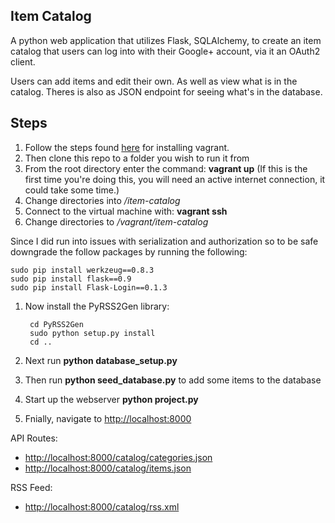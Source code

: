 Item Catalog
------------

A python web application that utilizes Flask, SQLAlchemy, to create an
item catalog that users can log into with their Google+ account, via
it an OAuth2 client.

Users can add items and edit their own. As well as view what is in the
catalog. Theres is also as JSON endpoint for seeing what's in the database.

Steps
-----

1. Follow the steps found [here](https://www.udacity.com/wiki/ud197/install-vagrant) for installing vagrant.
1. Then clone this repo to a folder you wish to run it from
1. From the root directory enter the command: __vagrant up__ (If this is the first time you're doing this, you will need an active internet connection, it could take some time.)
1. Change directories into */item-catalog*
1. Connect to the virtual machine with: __vagrant ssh__
1. Change directories to */vagrant/item-catalog*

Since I did run into issues with serialization and authorization so to be safe
downgrade the follow packages by running the following:

    sudo pip install werkzeug==0.8.3
    sudo pip install flask==0.9
    sudo pip install Flask-Login==0.1.3

1. Now install the PyRSS2Gen library:

        cd PyRSS2Gen
        sudo python setup.py install
        cd ..

1. Next run __python database_setup.py__
1. Then run __python seed_database.py__ to add some items to the database
1. Start up the webserver __python project.py__
1. Fnially, navigate to [http://localhost:8000](http://localhost:8000)

API Routes:
* [http://localhost:8000/catalog/categories.json](http://localhost:8000/catalog/categories.json)
* [http://localhost:8000/catalog/items.json](http://localhost:8000/catalog/items.json)

RSS Feed:
* [http://localhost:8000/catalog/rss.xml](http://localhost:8000/catalog/rss.xml)
